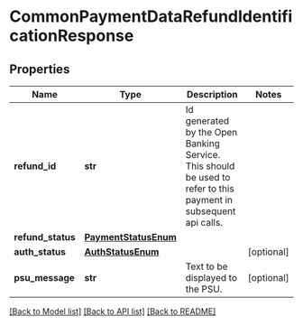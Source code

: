# CommonPaymentDataRefundIdentificationResponse

## Properties
Name | Type | Description | Notes
------------ | ------------- | ------------- | -------------
**refund_id** | **str** | Id generated by the Open Banking Service. This should be used to refer to this payment in subsequent api calls.  | 
**refund_status** | [**PaymentStatusEnum**](PaymentStatusEnum.md) |  | 
**auth_status** | [**AuthStatusEnum**](AuthStatusEnum.md) |  | [optional] 
**psu_message** | **str** | Text to be displayed to the PSU.  | [optional] 

[[Back to Model list]](../README.md#documentation-for-models) [[Back to API list]](../README.md#documentation-for-api-endpoints) [[Back to README]](../README.md)

